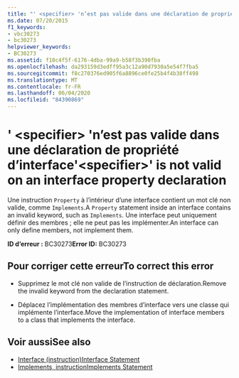 ```yaml
---
title: "' <specifier> 'n’est pas valide dans une déclaration de propriété d’interface"
ms.date: 07/20/2015
f1_keywords:
- vbc30273
- bc30273
helpviewer_keywords:
- BC30273
ms.assetid: f10c4f5f-6176-4dba-99a9-b58f3b390fba
ms.openlocfilehash: da293159d3edff95a3c12a90d7930a5e54f7fba5
ms.sourcegitcommit: f8c270376ed905f6a8896ce0fe25b4f4b38ff498
ms.translationtype: MT
ms.contentlocale: fr-FR
ms.lasthandoff: 06/04/2020
ms.locfileid: "84390869"
---
```

# <a name="specifier-is-not-valid-on-an-interface-property-declaration"></a><span data-ttu-id="90f28-102">' \<specifier> 'n’est pas valide dans une déclaration de propriété d’interface</span><span class="sxs-lookup"><span data-stu-id="90f28-102">'\<specifier>' is not valid on an interface property declaration</span></span>
<span data-ttu-id="90f28-103">Une instruction `Property` à l’intérieur d’une interface contient un mot clé non valide, comme `Implements`.</span><span class="sxs-lookup"><span data-stu-id="90f28-103">A `Property` statement inside an interface contains an invalid keyword, such as `Implements`.</span></span> <span data-ttu-id="90f28-104">Une interface peut uniquement définir des membres ; elle ne peut pas les implémenter.</span><span class="sxs-lookup"><span data-stu-id="90f28-104">An interface can only define members, not implement them.</span></span>  
  
 <span data-ttu-id="90f28-105">**ID d’erreur :** BC30273</span><span class="sxs-lookup"><span data-stu-id="90f28-105">**Error ID:** BC30273</span></span>  
  
## <a name="to-correct-this-error"></a><span data-ttu-id="90f28-106">Pour corriger cette erreur</span><span class="sxs-lookup"><span data-stu-id="90f28-106">To correct this error</span></span>  
  
- <span data-ttu-id="90f28-107">Supprimez le mot clé non valide de l’instruction de déclaration.</span><span class="sxs-lookup"><span data-stu-id="90f28-107">Remove the invalid keyword from the declaration statement.</span></span>  
  
- <span data-ttu-id="90f28-108">Déplacez l’implémentation des membres d’interface vers une classe qui implémente l’interface.</span><span class="sxs-lookup"><span data-stu-id="90f28-108">Move the implementation of interface members to a class that implements the interface.</span></span>  
  
## <a name="see-also"></a><span data-ttu-id="90f28-109">Voir aussi</span><span class="sxs-lookup"><span data-stu-id="90f28-109">See also</span></span>

- [<span data-ttu-id="90f28-110">Interface (instruction)</span><span class="sxs-lookup"><span data-stu-id="90f28-110">Interface Statement</span></span>](../language-reference/statements/interface-statement.md)
- [<span data-ttu-id="90f28-111">Implements, instruction</span><span class="sxs-lookup"><span data-stu-id="90f28-111">Implements Statement</span></span>](../language-reference/statements/implements-statement.md)
